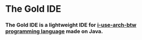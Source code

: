# The Gold IDE
### The Gold IDE is a lightweight IDE for [i-use-arch-btw programming language](https://github.com/overmighty/i-use-arch-btw) made on Java.
